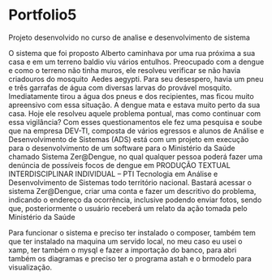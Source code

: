 # Portfolio5
 Projeto desenvolvido no curso de analise e desenvolvimento de sistema

O sistema que foi proposto Alberto caminhava por uma rua próxima a sua casa e em um terreno baldio viu vários
entulhos. Preocupado com a dengue e como o terreno não tinha muros, ele resolveu verificar se não
havia criadouros do mosquito  Aedes aegypti. Para seu desespero, havia um pneu e três garrafas de
água com diversas larvas do provável mosquito. Imediatamente tirou a água dos pneus e dos
recipientes, mas ficou muito apreensivo com essa situação. A dengue mata e estava muito perto da
sua casa. Hoje ele resolveu aquele problema pontual, mas como continuar com essa vigilância?
Com esses questionamentos ele fez uma pesquisa e soube que na empresa DEV-TI, composta
de vários egressos e alunos de Análise e Desenvolvimento de Sistemas (ADS) está com um projeto
em execução para o desenvolvimento de um software para o Ministério da Saúde chamado Sistema
Zer@Dengue, no qual qualquer pessoa poderá fazer uma denúncia de possíveis focos de dengue em 
PRODUÇÃO TEXTUAL
INTERDISCIPLINAR
INDIVIDUAL – PTI
Tecnologia em Análise e Desenvolvimento de Sistemas
todo território nacional. Bastará acessar o sistema Zer@Dengue, criar uma conta e fazer um
descritivo do problema, indicando o endereço da ocorrência, inclusive podendo enviar fotos, sendo
que, posteriormente o usuário receberá um relato da ação tomada pelo Ministério da Saúde

Para funcionar o sistema e preciso ter instalado o composer, também tem que 
ter instalado na maquina um servido local, no meu caso eu usei o xamp, ter também
o mysql e fazer a importação do banco, para abri também os diagramas e preciso ter
o programa astah e o brmodelo para visualização. 
